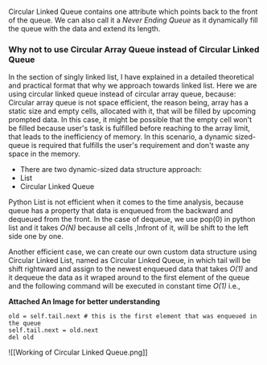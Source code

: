 Circular Linked Queue contains one attribute which points back to the front of the queue. We can also call it a *Never Ending Queue* as it dynamically fill the queue with the data and extend its length. 

### Why not to use Circular Array Queue instead of Circular Linked Queue
In the section of singly linked list, I have explained in a detailed theoretical and practical format that why we approach towards linked list. Here we are using circular linked queue instead of circular array queue, because: 
Circular array queue is not space efficient, the reason being, array has a static size and empty cells, allocated with it, that will be filled by upcoming prompted data. In this case, it might be possible that the empty cell won't be filled because user's task is fulfilled before reaching to the array limit, that leads to the inefficiency of memory. In this scenario, a dynamic sized-queue is required that fulfills the user's requirement and don't waste any space in the memory.
- There are two dynamic-sized data structure approach:
- List
- Circular Linked Queue

Python List is not efficient when it comes to the time analysis, because queue has a property that data is enqueued from the backward and dequeued from the front. In the case of dequeue, we use pop(0) in python list and it takes *O(N)* because all cells ,Infront of it, will be shift to the left side one by one.

Another efficient case, we can create our own custom data structure using Circular Linked List, named as Circular Linked Queue, in which tail will be shift rightward and assign to the newest enqueued data that takes *O(1)* and it dequeue the data as it wraped around to the first element of the queue and the following command will be executed in constant time *O(1)* i.e.,

**Attached An Image for better understanding**
```
old = self.tail.next # this is the first element that was enqueued in the queue
self.tail.next = old.next
del old
```

![[Working of Circular Linked Queue.png]]
